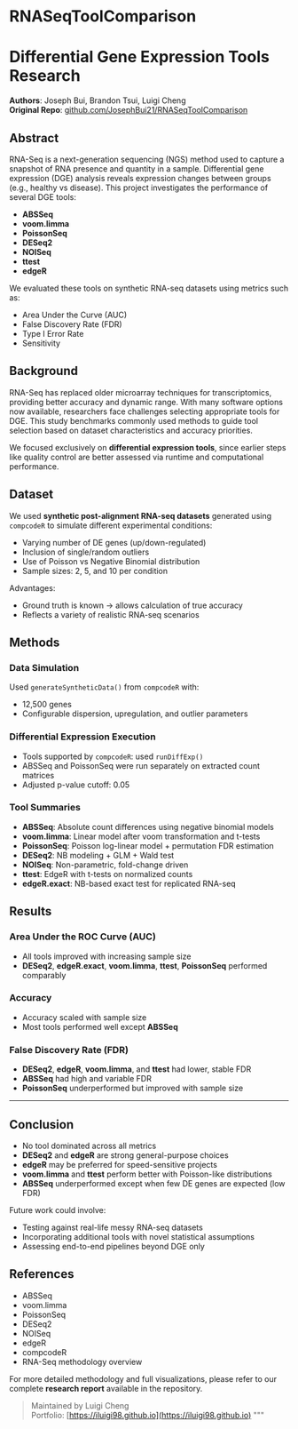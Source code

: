 # RNASeqToolComparison

# Differential Gene Expression Tools Research

**Authors**: Joseph Bui, Brandon Tsui, Luigi Cheng  
**Original Repo**: [github.com/JosephBui21/RNASeqToolComparison](https://github.com/JosephBui21/RNASeqToolComparison)

## Abstract
RNA-Seq is a next-generation sequencing (NGS) method used to capture a snapshot of RNA presence and quantity in a sample. Differential gene expression (DGE) analysis reveals expression changes between groups (e.g., healthy vs disease). This project investigates the performance of several DGE tools:

- **ABSSeq**
- **voom.limma**
- **PoissonSeq**
- **DESeq2**
- **NOISeq**
- **ttest**
- **edgeR**

We evaluated these tools on synthetic RNA-seq datasets using metrics such as:
- Area Under the Curve (AUC)
- False Discovery Rate (FDR)
- Type I Error Rate
- Sensitivity

## Background
RNA-Seq has replaced older microarray techniques for transcriptomics, providing better accuracy and dynamic range. With many software options now available, researchers face challenges selecting appropriate tools for DGE. This study benchmarks commonly used methods to guide tool selection based on dataset characteristics and accuracy priorities.

We focused exclusively on **differential expression tools**, since earlier steps like quality control are better assessed via runtime and computational performance.


## Dataset
We used **synthetic post-alignment RNA-seq datasets** generated using `compcodeR` to simulate different experimental conditions:

- Varying number of DE genes (up/down-regulated)
- Inclusion of single/random outliers
- Use of Poisson vs Negative Binomial distribution
- Sample sizes: 2, 5, and 10 per condition

Advantages:
- Ground truth is known → allows calculation of true accuracy
- Reflects a variety of realistic RNA-seq scenarios

##  Methods
### Data Simulation
Used `generateSyntheticData()` from `compcodeR` with:
- 12,500 genes
- Configurable dispersion, upregulation, and outlier parameters

### Differential Expression Execution
- Tools supported by `compcodeR`: used `runDiffExp()`
- ABSSeq and PoissonSeq were run separately on extracted count matrices
- Adjusted p-value cutoff: 0.05

### Tool Summaries
- **ABSSeq**: Absolute count differences using negative binomial models
- **voom.limma**: Linear model after voom transformation and t-tests
- **PoissonSeq**: Poisson log-linear model + permutation FDR estimation
- **DESeq2**: NB modeling + GLM + Wald test
- **NOISeq**: Non-parametric, fold-change driven
- **ttest**: EdgeR with t-tests on normalized counts
- **edgeR.exact**: NB-based exact test for replicated RNA-seq


## Results
### Area Under the ROC Curve (AUC)
- All tools improved with increasing sample size
- **DESeq2**, **edgeR.exact**, **voom.limma**, **ttest**, **PoissonSeq** performed comparably

### Accuracy
- Accuracy scaled with sample size
- Most tools performed well except **ABSSeq**

### False Discovery Rate (FDR)
- **DESeq2**, **edgeR**, **voom.limma**, and **ttest** had lower, stable FDR
- **ABSSeq** had high and variable FDR
- **PoissonSeq** underperformed but improved with sample size

---

## Conclusion
- No tool dominated across all metrics
- **DESeq2** and **edgeR** are strong general-purpose choices
- **edgeR** may be preferred for speed-sensitive projects
- **voom.limma** and **ttest** perform better with Poisson-like distributions
- **ABSSeq** underperformed except when few DE genes are expected (low FDR)

Future work could involve:
- Testing against real-life messy RNA-seq datasets
- Incorporating additional tools with novel statistical assumptions
- Assessing end-to-end pipelines beyond DGE only

## References
- ABSSeq
- voom.limma
- PoissonSeq
- DESeq2
- NOISeq
- edgeR
- compcodeR
- RNA-Seq methodology overview


For more detailed methodology and full visualizations, please refer to our complete **research report** available in the repository.

> Maintained by Luigi Cheng  
> Portfolio: [https://iluigi98.github.io](https://iluigi98.github.io)
"""
